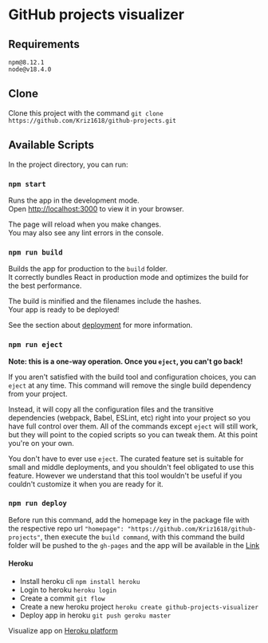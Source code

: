 # GitHub projects visualizer 

## Requirements
  ```
  npm@8.12.1
  node@v18.4.0
  ```

## Clone
Clone this project with the command `git clone https://github.com/Kriz1618/github-projects.git`

## Available Scripts

In the project directory, you can run:

### `npm start`

Runs the app in the development mode.\
Open [http://localhost:3000](http://localhost:3000) to view it in your browser.

The page will reload when you make changes.\
You may also see any lint errors in the console.


### `npm run build`

Builds the app for production to the `build` folder.\
It correctly bundles React in production mode and optimizes the build for the best performance.

The build is minified and the filenames include the hashes.\
Your app is ready to be deployed!

See the section about [deployment](https://facebook.github.io/create-react-app/docs/deployment) for more information.

### `npm run eject`

**Note: this is a one-way operation. Once you `eject`, you can't go back!**

If you aren't satisfied with the build tool and configuration choices, you can `eject` at any time. This command will remove the single build dependency from your project.

Instead, it will copy all the configuration files and the transitive dependencies (webpack, Babel, ESLint, etc) right into your project so you have full control over them. All of the commands except `eject` will still work, but they will point to the copied scripts so you can tweak them. At this point you're on your own.

You don't have to ever use `eject`. The curated feature set is suitable for small and middle deployments, and you shouldn't feel obligated to use this feature. However we understand that this tool wouldn't be useful if you couldn't customize it when you are ready for it.

### `npm run deploy`

Before run this command, add the homepage key in the package file with the respective repo url `"homepage": "https://github.com/Kriz1618/github-projects"`, then execute the `build command`, with this command the build folder will be pushed to the `gh-pages` and the app will be available in the [Link](https://kriz1618.github.io/github-projects/)

#### Heroku
* Install heroku cli `npm install heroku`
* Login to heroku `heroku login`
* Create a commit `git flow`
* Create a new heroku project `heroku create github-projects-visualizer`
* Deploy app in heroku `git push geroku master`

Visualize app on [Heroku platform](https://github-projects-visualizer.herokuapp.com/)
